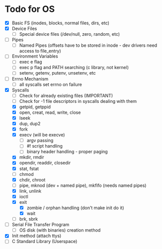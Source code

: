 # Todo for OS
- [x] Basic FS (inodes, blocks, normal files, dirs, etc)
- [x] Device Files
    - [ ] Special device files (/dev/null, zero, random, etc)
- [ ] Pipes
    - [ ] Named Pipes (offsets have to be stored in inode - dev drivers need access to file_entry)
- [ ] Environment Variables
    - [ ] exec e flag
    - [ ] exec p flag and PATH searching (c library, not kernel)
    - [ ] setenv, getenv, putenv, unsetenv, etc
- [ ] Errno Mechanism
    - [ ] all syscalls set errno on failure
- [x] Syscalls
    - [ ] Check for already existing files (IMPORTANT)
    - [ ] Check for -1 file descriptors in syscalls dealing with them
    - [x] getpid, getppid
    - [x] open, creat, read, write, close
    - [x] lseek
    - [x] dup, dup2
    - [x] fork
    - [x] execv (will be execve)
        - [ ] argv passing
        - [ ] #! script handling
        - [ ] binary header handling - proper paging
    - [x] mkdir, rmdir
    - [x] opendir, readdir, closedir
    - [x] stat, fstat
    - [ ] chmod
    - [x] chdir, chroot
    - [ ] pipe, mknod (dev + named pipe), mkfifo (needs named pipes)
    - [x] link, unlink
    - [x] ioctl
    - [x] exit
        - [x] zombie / orphan handling (don't make init do it)
        - [x] wait
    - [ ] brk, sbrk
- [ ] Serial File Transfer Program
    - [ ] OS disk (with binaries) creation method
- [x] Init method (attach ttys)
- [ ] C Standard Library (Userspace)